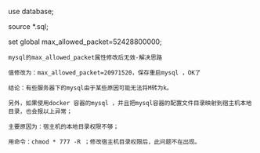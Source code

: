 use database;

source  *.sql;


set global max_allowed_packet=52428800000;


```
mysql的max_allowed_packet属性修改后无效-解决思路

值修改为：max_allowed_packet=20971520，保存重启mysql ，OK了

结论：有些服务器下的mysql由于某些原因可能无法将M转为k。

另外，如果使用docker 容器的mysql ，并且把mysql容器的配置文件目录映射到宿主机本地目录，也会报以上异常；

主要原因为：宿主机的本地目录权限不够；

用命令：chmod * 777 -R ；修改宿主机目录权限后，此问题不在出现。
```